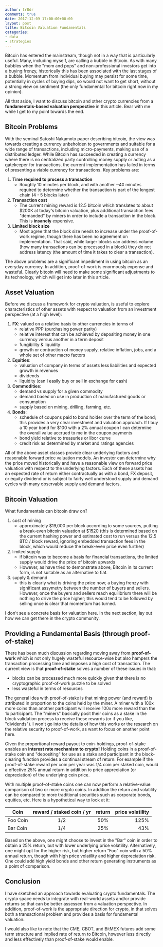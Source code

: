 ```yaml
---
author: tr8dr
comments: true
date: 2017-12-09 17:00:00+00:00
layout: post
title: Bitcoin Valuation Fundamentals
categories:
- data
- strategies
---
```


Bitcoin has entered the mainstream, though not in a way that is particularly useful.  Many, including myself, are calling a bubble in Bitcoin.  As with many bubbles when the "mom and pops" and non-professional investors get into a buying frenzy, historically this has been associated with the last stages of a bubble.  Momentum from individual buying may persist for some time, potentially in cycles of buying dips, so would not want to get short, without a strong view on sentiment (the only fundamental for bitcoin right now in my opinion).

All that aside, I want to discuss bitcoin and other crypto currencies from a **fundamentals-based valuation perspective** in this article.  Bear with me while I get to my point towards the end.

## Bitcoin Problems
With the seminal Satoshi Nakamoto paper describing bitcoin, the view was towards creating a currency unbeholden to governments and suitable for a wide range of transactions, including micro-payments, making use of a distributed ledger.  While Bitcoin has succeeded in creating a currency where there is no centralized party controlling money supply or acting as a gatekeeper for transactions, the current implementation has failed in terms of presenting a viable currency for transactions.   Key problems are:

1. **Time required to process a transaction**
   * Roughly 10 minutes per block, and with another ~40 minutes required to determine whether the transaction is part of the longest chain (4 - 5 blocks later)
2. **Transaction cost**
   * The current mining reward is 12.5 bitcoin which translates to about $200K at today's bitcoin valuation, plus additional transaction fees "demanded" by miners in order to include a transaction in the block.   This is **insanely** expensive.
3. **Limited block size**
   * Most agree that the block size needs to increase under the proof-of-work regime, though there has been no agreement on implementation.  That said, while larger blocks can address volume (how many transactions can be processed in a block) they do not address latency (the amount of time it takes to clear a transaction).

The above problems are a significant impediment in using bitcoin as an everyday currency.  In addition, proof-of-work is enormously expense and wasteful.  Clearly bitcoin will need to make some significant adjustments to its technology, which will get into later in this article.

## Asset Valuation
Before we discuss a framework for crypto valuation, is useful to explore characteristics of other assets with respect to valuation from an investment perspective (at a high level):

1. **FX**: valued on a relative basis to other currencies in terms of
   * relative PPP (purchasing power parity)
   * relative interest that can be achieved by depositing money in one currency versus another in a term deposit
   * fungibility & liquidity
   * growth or contraction of money supply, relative inflation, jobs, and a whole set of other macro factors
2. **Equities**:
   * valuation of company in terms of assets less liabilities and expected growth in revenues
   * dividends
   * liquidity (can I easily buy or sell in exchange for cash)
3. **Commodities**:
   * demand vs supply for a given commodity
   * demand based on use in production of manufactured goods or consumption
   * supply based on mining, drilling, farming, etc.
4. **Bonds**:
   * schedule of coupons paid to bond holder over the term of the bond; this provides a very clear investment and valuation approach.  If I buy a 10 year bond for $100 with a 2% annual coupon I can determine the overall value accrued to me in the coupon payments
   * bond yield relative to treasuries or libor curve
   * credit risk as determined by market and ratings agencies

All of the above asset classes provide clear underlying factors and reasonable forward price valuation models.  An investor can determine why the price moved historically and have a reasonable view on forward price valuation with respect to the underlying factors.  Each of these assets has an expected rate of return either contractually as with a bond, FX deposit, or equity dividend or is subject to fairly well understood supply and demand cycles with many observable supply and demand factors. 

## Bitcoin Valuation
What fundamentals can bitcoin draw on?

1. cost of mining
   * approximately $19,000 per block according to some sources, putting a break-even bitcoin valuation at $1520 (this is determined based on the current hashing power and estimated cost to run versus the 12.5 BTC / block reward, ignoring embedded transaction fees in the block, which would reduce the break-even price even further)
2. limited supply
   * if bitcoin was to become a basis for financial transactions, the limited supply would drive the price of bitcoin upwards
   * However, as have tried to demonstrate above, Bitcoin in its current form, is not suitable as an alternative to fiat.
3. supply & demand
   * this is clearly what is driving the price now; a buying frenzy with significant assymetry between the number of buyers and sellers.  However, once the buyers and sellers reach equilibrium there will be nothing to drive the price higher; this would tend to be followed by selling once is clear that momentum has turned.

I don't see a concrete basis for valuation here.  In the next section, lay out how we can get there in the crypto community. 

## Providing a Fundamental Basis (through proof-of-stake)
There has been much discussion regarding moving away from **proof-of-work** which is not only hugely wasteful resource-wise but also hampers the transaction processing time and imposes a high cost of transaction.  The current view is that **proof-of-stake** solves a number of these issues in that:

* blocks can be processed much more quickly given that there is no cryptographic proof-of-work puzzle to be solved
* less wasteful in terms of resources

The general idea with proof-of-stake is that mining power (and reward) is attributed in proportion to the coins held by the miner.  A miner with a 100x more coins than another participant will receive 100x more reward than the 1x participant.  The "miners" basically posit their coins as a stake in the block validation process to receive these rewards (or if you like, "dividends").  I won't go into the details of how this works or the research on the relative security to proof-of-work, as want to focus on another point here.

Given the proportional reward payout to coin-holdings, proof-of-stake enables an **interest rate mechanism to crypto!**  Holding coins in a proof-of-stake coin and "depositing" for use as a stake and participant in the block-clearing function provides a continual stream of return.  For example if the proof-of-stake reward per coin per year was 1/4 coin per staked coin, would a effective 25% annual return in addition to price appreciation (or depreciation) of the underlying coin price.

With multiple proof-of-stake coins one can now perform a relative-value comparison of two or more crypto coins.  In addition the return and volatility can be compared to more traditional securities such as corporate bonds, equities, etc.  Here is a hypothetical way to look at it:

| Coin      | reward / staked coin / yr | return | price volatility |
| --------- |:-------------------------:|:------:| ----------------:|
| Foo Coin  | 1/2                       | 50%    | 125%             |
| Bar Coin  | 1/4                       | 25%    | 43%              |

Based on the above, one might choose to invest in the "Bar" coin in order to obtain a 25% return, but with lower underlying price volatility.  Alternatively, one might opt for the higher risk, but higher return "Foo" coin with a 50% annual return, though with high price volatility and higher depreciation risk.  One could add high yield bonds and other return generating instruments as a point of comparison.

## Conclusion
I have sketched an approach towards evaluating crypto fundamentals.  The crypto space needs to integrate with real-world assets and/or provide returns so that can be better assessed from a valuation perspective.  In addition, proof-of-work is the appropriate direction for crypto, in that solves both a transactional problem and provides a basis for fundamental valuation.

I would also like to note that the CME, CBOT, and BitMEX futures add some term structure and implied rate of return to Bitcoin, however less directly and less effectively than proof-of-stake would enable.  


